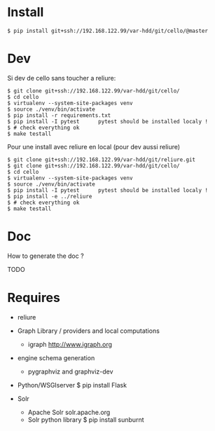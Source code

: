 
Install
======

    $ pip install git+ssh://192.168.122.99/var-hdd/git/cello/@master


Dev
===

Si dev de cello sans toucher a reliure:

    $ git clone git+ssh://192.168.122.99/var-hdd/git/cello/
    $ cd cello
    $ virtualenv --system-site-packages venv
    $ source ./venv/bin/activate
    $ pip install -r requirements.txt
    $ pip install -I pytest      pytest should be installed localy !
    $ # check everything ok
    $ make testall

Pour une install avec reliure en local (pour dev aussi reliure)

    $ git clone git+ssh://192.168.122.99/var-hdd/git/reliure.git
    $ git clone git+ssh://192.168.122.99/var-hdd/git/cello/
    $ cd cello
    $ virtualenv --system-site-packages venv
    $ source ./venv/bin/activate
    $ pip install -I pytest      pytest should be installed localy !
    $ pip install -e ../reliure
    $ # check everything ok
    $ make testall


Doc
===

How to generate the doc ?

TODO


Requires
=======

* reliure

* Graph Library / providers and local computations
    * igraph http://www.igraph.org

* engine schema generation
    * pygraphviz and graphviz-dev 

* Python/WSGIserver
    $ pip install Flask

* Solr
    * Apache Solr solr.apache.org
    * Solr python library
        $ pip install sunburnt
